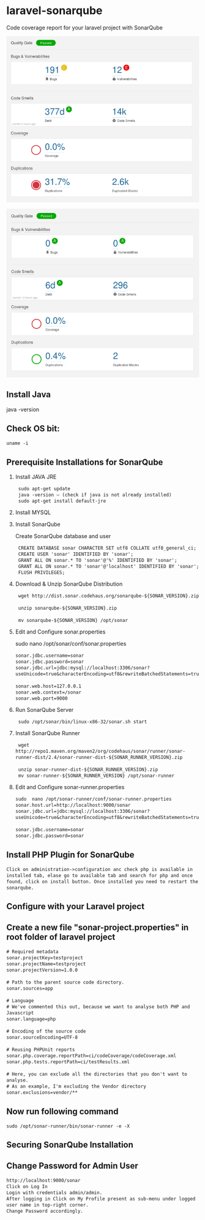 # laravel-sonarqube
Code coverage report for your laravel project with SonarQube


![Alt text](/screenshot-1.png?raw=true "php Project 1")

![Alt text](/screenshot-2.png?raw=true "php Project 2")


## Install Java

 java -version


## Check OS bit:
 	uname -i

## Prerequisite Installations for SonarQube

1. Install JAVA JRE
	
		sudo apt-get update
		java -version — (check if java is not already installed)
		sudo apt-get install default-jre


2. Install MYSQL


3. Install SonarQube

	 Create SonarQube database and user

	 	CREATE DATABASE sonar CHARACTER SET utf8 COLLATE utf8_general_ci;
	 	CREATE USER 'sonar' IDENTIFIED BY 'sonar';
	 	GRANT ALL ON sonar.* TO 'sonar'@'%' IDENTIFIED BY 'sonar';
	 	GRANT ALL ON sonar.* TO 'sonar'@'localhost' IDENTIFIED BY 'sonar';
	 	FLUSH PRIVILEGES;


3. Download & Unzip SonarQube Distribution


		wget http://dist.sonar.codehaus.org/sonarqube-${SONAR_VERSION}.zip

		unzip sonarqube-${SONAR_VERSION}.zip

		mv sonarqube-${SONAR_VERSION} /opt/sonar


 4. Edit and Configure sonar.properties

 	sudo nano /opt/sonar/conf/sonar.properties

 		sonar.jdbc.username=sonar
 		sonar.jdbc.password=sonar
 		sonar.jdbc.url=jdbc:mysql://localhost:3306/sonar?useUnicode=true&characterEncoding=utf8&rewriteBatchedStatements=true&useConfigs=maxPerformance

 		sonar.web.host=127.0.0.1
 		sonar.web.context=/sonar
 		sonar.web.port=9000

5. Run SonarQube Server

		sudo /opt/sonar/bin/linux-x86-32/sonar.sh start



6. Install SonarQube Runner

		wget http://repo1.maven.org/maven2/org/codehaus/sonar/runner/sonar-runner-dist/2.4/sonar-runner-dist-${SONAR_RUNNER_VERSION}.zip

		unzip sonar-runner-dist-${SONAR_RUNNER_VERSION}.zip
		mv sonar-runner-${SONAR_RUNNER_VERSION} /opt/sonar-runner


 7. Edit and Configure sonar-runner.properties

		sudo  nano /opt/sonar-runner/conf/sonar-runner.properties
		sonar.host.url=http://localhost:9000/sonar
		sonar.jdbc.url=jdbc:mysql://localhost:3306/sonar?useUnicode=true&characterEncoding=utf8&rewriteBatchedStatements=true&useConfigs=maxPerformance

		sonar.jdbc.username=sonar
		sonar.jdbc.password=sonar




## Install PHP Plugin for SonarQube

	Click on administration->configuration anc check php is available in installed tab, elase go to available tab and search for php and once found, click on install button. Once installed you need to restart the sonarqube.



## Configure with your Laravel project

## Create a new file  "sonar-project.properties" in root folder of laravel project

	# Required metadata
	sonar.projectKey=testproject
	sonar.projectName=testproject
	sonar.projectVersion=1.0.0

	# Path to the parent source code directory.
	sonar.sources=app

	# Language
	# We've commented this out, because we want to analyse both PHP and Javascript
	sonar.language=php

	# Encoding of the source code
	sonar.sourceEncoding=UTF-8

	# Reusing PHPUnit reports
	sonar.php.coverage.reportPath=ci/codeCoverage/codeCoverage.xml
	sonar.php.tests.reportPath=ci/testResults.xml

	# Here, you can exclude all the directories that you don't want to analyse.
	# As an example, I'm excluding the Vendor directory
	sonar.exclusions=vendor/**



## Now run following command

 	sudo /opt/sonar-runner/bin/sonar-runner -e -X



## Securing SonarQube Installation

## Change Password for Admin User

    http://localhost:9000/sonar
    Click on Log In
    Login with credentials admin/admin.
    After logging in Click on My Profile present as sub-menu under logged user name in top-right corner.
    Change Password accordingly.
